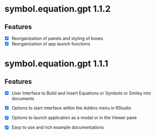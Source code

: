 # symbol.equation.gpt 1.1.2

## Features

 - [x] Reorganization of panels and styling of boxes
 - [x] Reorganization of app launch functions
 
# symbol.equation.gpt 1.1.1

## Features

 - [x] User Interface to Build and Insert Equations or Symbols or Smiley into documents
 - [x] Options to start interface within the Addins menu in RStudio
 - [x] Options to launch application as a modal or in the Viewer pane
 - [x] Easy to use and rich example documentations

